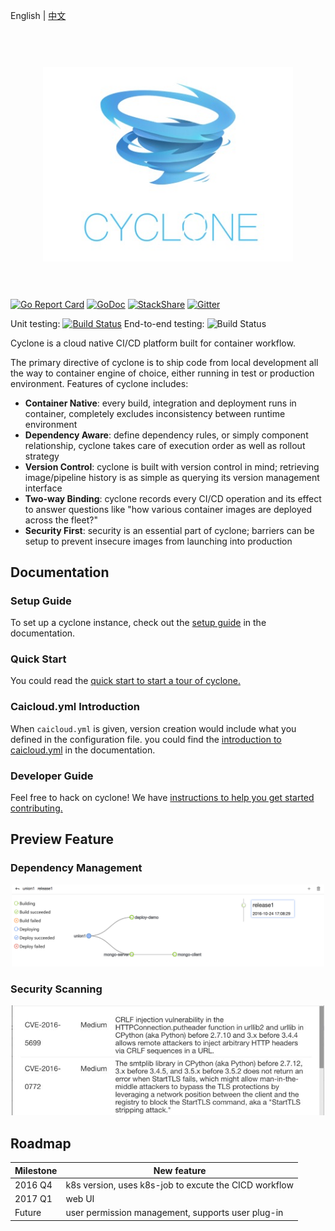 English | [中文](README_zh-CN.md)

<h1 align="center">
	<br>
	<img width="400" src="docs/logo.jpeg" alt="cyclone">
	<br>
	<br>
</h1>

[![Go Report Card](https://goreportcard.com/badge/github.com/caicloud/cyclone)](https://goreportcard.com/report/github.com/caicloud/cyclone)
[![GoDoc](https://godoc.org/github.com/caicloud/cyclone?status.svg)](https://godoc.org/github.com/caicloud/cyclone)
[![StackShare](https://img.shields.io/badge/tech-stack-0690fa.svg?style=flat)](https://stackshare.io/gaocegege/cyclone)
[![Gitter](https://badges.gitter.im/caicloud/cyclone.svg)](https://gitter.im/caicloud/cyclone?utm_source=badge&utm_medium=badge&utm_campaign=pr-badge)

Unit testing:
[![Build Status](https://travis-ci.org/caicloud/cyclone.svg?branch=master)](https://travis-ci.org/caicloud/cyclone)
End-to-end testing:
![Build Status](https://img.shields.io/badge/e2e--test-comming%20soon-brightgreen.svg)

Cyclone is a cloud native CI/CD platform built for container workflow.

The primary directive of cyclone is to ship code from local development all the way to container engine of choice, either running in test or production environment. Features of cyclone includes:

- **Container Native**: every build, integration and deployment runs in container, completely excludes inconsistency between runtime environment
- **Dependency Aware**: define dependency rules, or simply component relationship, cyclone takes care of execution order as well as rollout strategy
- **Version Control**: cyclone is built with version control in mind; retrieving image/pipeline history is as simple as querying its version management interface
- **Two-way Binding**: cyclone records every CI/CD operation and its effect to answer questions like "how various container images are deployed across the fleet?"
- **Security First**: security is an essential part of cyclone; barriers can be setup to prevent insecure images from launching into production

## Documentation

### Setup Guide

To set up a cyclone instance, check out the [setup guide](./docs/setup.md) in the documentation.

### Quick Start

You could read the [quick start to start a tour of cyclone.](./docs/quick-start.md)

### Caicloud.yml Introduction

When `caicloud.yml` is given, version creation would include what you defined in the configuration file. you could find the [introduction to caicloud.yml](./docs/caicloud-yml-introduction.md) in the documentation.

### Developer Guide

Feel free to hack on cyclone! We have [instructions to help you get started contributing.](./docs/developer-guide.md)

## Preview Feature

### Dependency Management

<div align="center">
	<img src="./docs/dependency.png" alt="Dependency Management" width="500">
</div>

### Security Scanning

<div align="center">
	<img src="./docs/security.png" alt="Security Scanning" width="500">
</div>


## Roadmap

| Milestone | New feature                              |
| --------- | ---------------------------------------- |
| 2016 Q4   | k8s version, uses k8s-job to excute the CICD workflow |
| 2017 Q1   | web UI                                   |
| Future    | user permission management, supports user plug-in |
